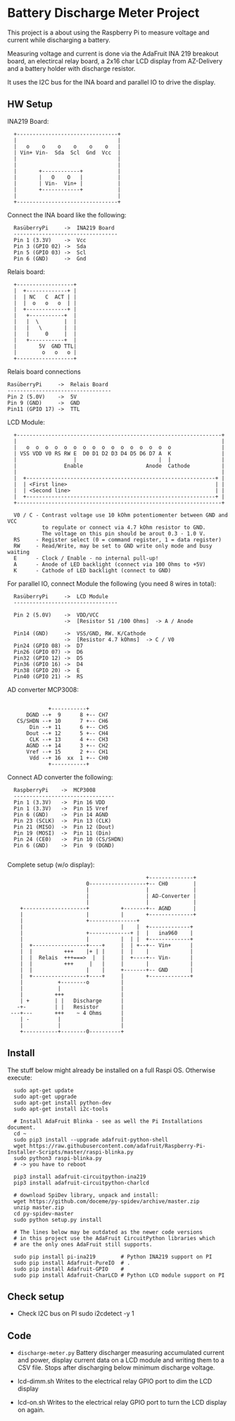 # Battery Discharge Meter Project
  This project is a about using the Raspberry Pi to measure voltage and
  current while discharging a battery.

  Measuring voltage and current is done via the AdaFruit INA 219 breakout
  board, an electircal relay board, a 2x16 char LCD display from AZ-Delivery
  and a battery holder with discharge resistor.

  It uses the I2C bus for the INA board and parallel IO to drive the display.


## HW Setup
  INA219 Board:

  ```
    +--------------------------------+
    |                                |
    |   o    o    o    o    o    o   |
    | Vin+ Vin-  Sda  Scl  Gnd  Vcc  |
    |                                |
    |                                |
    |       +------------+           |
    |       |   O    O   |           |
    |       | Vin-  Vin+ |           |
    |       +------------+           |
    |                                |
    +--------------------------------+

  ```

  Connect the INA board like the following:

  ```
    RasüberryPi     ->  INA219 Board
    ---------------------------------
    Pin 1 (3.3V)    ->  Vcc
    Pin 3 (GPIO 02) ->  Sda
    Pin 5 (GPIO 03) ->  Scl
    Pin 6 (GND)     ->  Gnd

  ```    

  Relais board:

  ```
    +------------------+
    |  +-------------+ |
    |  | NC   C  ACT | |
    |  |  o   o   o  | |
    |  +-------------+ |
    |   +-----------+  |
    |   |  \        |  |
    |   |   \       |  |
    |   |     0     |  |
    |   +-----------+  |
    |       5V  GND TTL|
    |        o   o   o |
    +------------------+
  ```

  Relais board connections

  ```
  RasüberryPi     ->  Relais Board
  ---------------------------------
  Pin 2 (5.0V)    ->  5V
  Pin 9 (GND)     ->  GND
  Pin11 (GPIO 17) ->  TTL
  ```

  LCD Module:
  ```
    +-----------------------------------------------------------------+
    |                                                                 |
    |   o  o  o  o  o  o  o  o  o  o  o  o  o  o  o  o                |
    | VSS VDD V0 RS RW E  D0 D1 D2 D3 D4 D5 D6 D7 A  K                |
    |                  |                          |  |                |
    |               Enable                    Anode  Cathode          |
    |                                                                 |
    |  +------------------------------------------------------------+ |
    |  | <First line>                                               | |
    |  | <Second line>                                              | |
    |  +------------------------------------------------------------+ |
    +-----------------------------------------------------------------+

    V0 / C - Contrast voltage use 10 kOhm potentiomenter between GND and VCC
             to regulate or connect via 4.7 kOhm resistor to GND.
             The voltage on this pin should be arout 0.3 - 1.0 V.
    RS     - Register select (0 = command register, 1 = data register)
    RW     - Read/Write, may be set to GND write only mode and busy waiting
    E      - Clock / Enable - no internal pull-up!
    A      - Anode of LED backlight (connect via 100 Ohms to +5V)
    K      - Cathode of LED backlight (connect to GND)
  ```

  For parallel IO, connect Module the following (you need 8 wires in total):

  ```
    RasüberryPi     ->  LCD Module
    ---------------------------------

    Pin 2 (5.0V)    ->  VDD/VCC
                    ->  [Resistor 51 /100 Ohms]  -> A / Anode

    Pin14 (GND)     ->  VSS/GND, RW. K/Cathode
                    ->  [Resistor 4.7 kOhms]  -> C / V0
    Pin24 (GPIO 08) ->  D7
    Pin26 (GPIO 07) ->  D6
    Pin32 (GPIO 12) ->  D5
    Pin36 (GPIO 16) ->  D4
    Pin38 (GPIO 20) ->  E
    Pin40 (GPIO 21) ->  RS

  ```

  AD converter MCP3008:

  ```

               +-----------+
        DGND --+  9      8 +-- CH7
     CS/SHDN --+ 10      7 +-- CH6
         Din --+ 11      6 +-- CH5
        Dout --+ 12      5 +-- CH4
         CLK --+ 13      4 +-- CH3
        AGND --+ 14      3 +-- CH2
        Vref --+ 15      2 +-- CH1
         Vdd --+ 16  xx  1 +-- CH0
               +-----------+
  ```

  Connect AD converter the following:

  ```
    RaspberryPi    ->  MCP3008
    --------------------------------
    Pin 1 (3.3V)   ->  Pin 16 VDD
    Pin 1 (3.3V)   ->  Pin 15 Vref
    Pin 6 (GND)    ->  Pin 14 AGND
    Pin 23 (SCLK)  ->  Pin 13 (CLK)
    Pin 21 (MISO)  ->  Pin 12 (Dout)
    Pin 19 (MOSI)  ->  Pin 11 (Din)
    Pin 24 (CE0)   ->  Pin 10 (CS/SHDN)
    Pin 6 (GND)    ->  Pin  9 (DGND)


  ```    

  Complete setup (w/o display):
  ```
                                              +--------------+
                           0------------------+-- CH0        |
                           |                  |              |
                           |                  | AD-Converter |
                           |                  |              |
      +--------------------+          +-------+-- AGND       |
      |                    |          |       +--------------+
      |                    +---------------+
      |                               |    |  +-------------+
      |                    +-------------+ |  |   ina960    |
      |                    |          |  | |  +-------------+
      |  +-----------------+----+     |  | +--+-- Vin+      |
      |  |          +++    |+ | |     |  |    |             |
      |  |  Relais  +++===>  |  |     |  +----+-- Vin-      |
      |  |          +++     |   |     |       |             |
      |  |                 |    |     +-------+-- GND       |
      |  +-----------------+----+     |       +-------------+
      |           +--------o          |
      |           |                   |
      |          +++                  |
      | +        | |   Discharge      |
     -+-         | |   Resistor       |
   ---+---       +++    ~ 4 Ohms      |
      | -         |                   |
      |           |                   |
      +-----------+--------0----------+
  ```


## Install

  The stuff below might already be installed on a full Raspi OS.
  Otherwise execute:
  ```
    sudo apt-get update
    sudo apt-get upgrade
    sudo apt-get install python-dev
    sudo apt-get install i2c-tools

    # Install AdaFruit Blinka - see as well the Pi Installations document.
    cd ~
    sudo pip3 install --upgrade adafruit-python-shell
    wget https://raw.githubusercontent.com/adafruit/Raspberry-Pi-Installer-Scripts/master/raspi-blinka.py
    sudo python3 raspi-blinka.py
    # -> you have to reboot

    pip3 install adafruit-circuitpython-ina219
    pip3 install adafruit-circuitpython-charlcd

    # download SpiDev library, unpack and install:
    wget https://github.com/doceme/py-spidev/archive/master.zip
    unzip master.zip
    cd py-spidev-master
    sudo python setup.py install

    # The lines below may be outdated as the newer code versions
    # in this project use the AdaFruit CircuitPython libraries which
    # are the only ones AdaFruit still supports.

    sudo pip install pi-ina219        # Python INA219 support on PI
    sudo pip install Adafruit-PureIO  # .
    sudo pip install Adafruit-GPIO    #
    sudo pip install Adafruit-CharLCD # Python LCD module support on PI

  ```

## Check setup

  - Check I2C bus on PI
       sudo i2cdetect -y 1


## Code

  - `discharge-meter.py`
    Battery discharger measuring accumulated current and power, display
    current data on a LCD module and writing them to a CSV file.
    Stops after discharging below minimum discharge voltage.

  - lcd-dimm.sh
    Writes to the electrical relay GPIO port to dim the LCD display

  - lcd-on.sh
      Writes to the electrical relay GPIO port to turn the LCD display on again.
